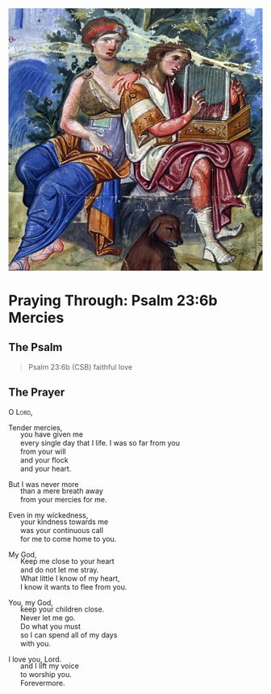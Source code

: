 <img class="intro-right" src="art-paris-psalter.jpg">

<style>
  li {list-style-type: none;}
  p + ul {
    margin-top: -18px;
}
</style>

# Praying Through: Psalm 23:6b Mercies

## The Psalm

>Psalm 23:6b (CSB)   faithful love

## The Prayer

<div style="font-variant: small-caps;">
O Lord,
</div>

Tender mercies,
* you have given me
* every single day that I life.
I was so far from you
* from your will 
* and your flock
* and your heart.

But I was never more
* than a mere breath away
*  from your mercies for me.

Even in my wickedness,
* your kindness towards me
* was your continuous call
* for me to come home to you.

My God,
* Keep me close to your heart
* and do not let me stray.
* What little I know of my heart,
* I know it wants to flee from you.

You, my God,
* keep your children close.
* Never let me go.
* Do what you must
* so I can spend all of my days
* with you.

I love you, Lord.
* and I lift my voice
* to worship you.
* Forevermore.
